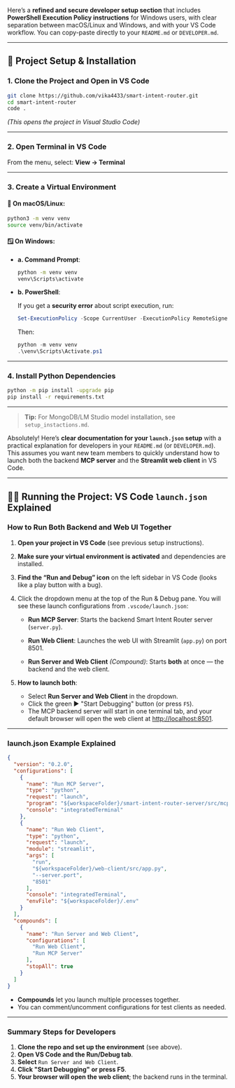 Here’s a **refined and secure developer setup section** that includes **PowerShell Execution Policy instructions** for Windows users, with clear separation between macOS/Linux and Windows, and with your VS Code workflow. You can copy-paste directly to your `README.md` or `DEVELOPER.md`.

---

## 🚀 Project Setup & Installation

### 1. **Clone the Project and Open in VS Code**

```bash
git clone https://github.com/vika4433/smart-intent-router.git
cd smart-intent-router
code .
```

*(This opens the project in Visual Studio Code)*

---

### 2. **Open Terminal in VS Code**

From the menu, select:
**View → Terminal**

---

### 3. **Create a Virtual Environment**

#### 🧪 On **macOS/Linux**:

```bash
python3 -m venv venv
source venv/bin/activate
```

#### 🪟 On **Windows**:

* **a. Command Prompt**:

  ```cmd
  python -m venv venv
  venv\Scripts\activate
  ```
* **b. PowerShell**:

  If you get a **security error** about script execution, run:

  ```powershell
  Set-ExecutionPolicy -Scope CurrentUser -ExecutionPolicy RemoteSigned
  ```

  Then:

  ```powershell
  python -m venv venv
  .\venv\Scripts\Activate.ps1
  ```

---

### 4. **Install Python Dependencies**

```bash
python -m pip install -upgrade pip
pip install -r requirements.txt
```

---


> **Tip:**
> For MongoDB/LM Studio model installation, see `setup_instactions.md`.


Absolutely! Here’s **clear documentation for your `launch.json` setup** with a practical explanation for developers in your `README.md` (or `DEVELOPER.md`).
This assumes you want new team members to quickly understand how to launch both the backend **MCP server** and the **Streamlit web client** in VS Code.

---

## 🏃‍♂️ Running the Project: VS Code `launch.json` Explained

### **How to Run Both Backend and Web UI Together**

1. **Open your project in VS Code** (see previous setup instructions).

2. **Make sure your virtual environment is activated** and dependencies are installed.

3. **Find the “Run and Debug” icon** on the left sidebar in VS Code
   (looks like a play button with a bug).

4. Click the dropdown menu at the top of the Run & Debug pane.
   You will see these launch configurations from `.vscode/launch.json`:

   * **Run MCP Server**:
     Starts the backend Smart Intent Router server (`server.py`).

   * **Run Web Client**:
     Launches the web UI with Streamlit (`app.py`) on port 8501.

   * **Run Server and Web Client** *(Compound)*:
     Starts **both** at once — the backend and the web client.

5. **How to launch both**:

   * Select **Run Server and Web Client** in the dropdown.
   * Click the green ▶️ "Start Debugging" button (or press `F5`).
   * The MCP backend server will start in one terminal tab, and your default browser will open the web client at [http://localhost:8501](http://localhost:8501).

---

### **launch.json Example Explained**

```json
{
  "version": "0.2.0",
  "configurations": [
    {
      "name": "Run MCP Server",
      "type": "python",
      "request": "launch",
      "program": "${workspaceFolder}/smart-intent-router-server/src/mcp_server/server.py",
      "console": "integratedTerminal"
    },
    {
      "name": "Run Web Client",
      "type": "python",
      "request": "launch",
      "module": "streamlit",
      "args": [
        "run",
        "${workspaceFolder}/web-client/src/app.py",
        "--server.port",
        "8501"
      ],
      "console": "integratedTerminal",
      "envFile": "${workspaceFolder}/.env"
    }
  ],
  "compounds": [
    {
      "name": "Run Server and Web Client",
      "configurations": [
        "Run Web Client",
        "Run MCP Server"
      ],
      "stopAll": true
    }
  ]
}
```

* **Compounds** let you launch multiple processes together.
* You can comment/uncomment configurations for test clients as needed.

---

### **Summary Steps for Developers**

1. **Clone the repo and set up the environment** (see above).
2. **Open VS Code and the Run/Debug tab**.
3. **Select** `Run Server and Web Client`.
4. **Click "Start Debugging" or press F5**.
5. **Your browser will open the web client**; the backend runs in the terminal.

